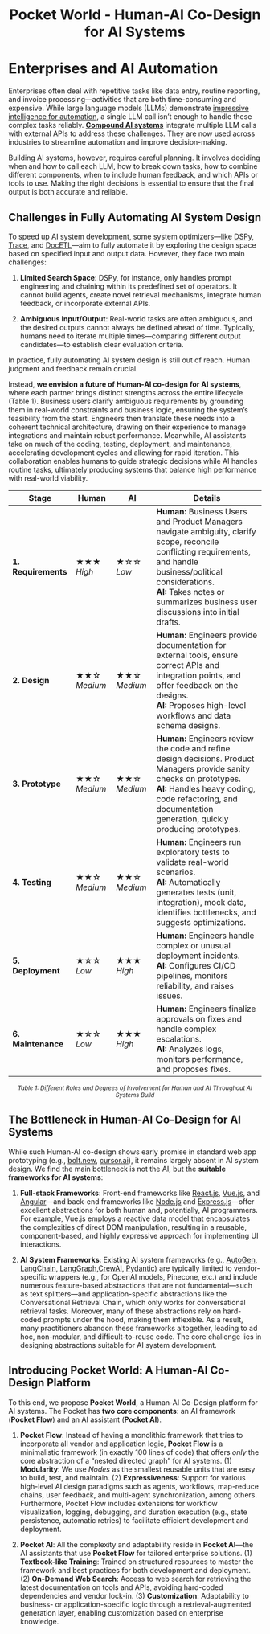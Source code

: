 <h1 align="center"> Pocket World - Human-AI Co-Design for AI Systems</h1>


# Enterprises and AI Automation

Enterprises often deal with repetitive tasks like data entry, routine reporting, and invoice processing—activities that are both time-consuming and expensive. While large language models (LLMs) demonstrate [impressive intelligence for automation](https://arxiv.org/abs/2303.12712), a single LLM call isn’t enough to handle these complex tasks reliably. [**Compound AI systems**](https://bair.berkeley.edu/blog/2024/02/18/compound-ai-systems/) integrate multiple LLM calls with external APIs to address these challenges. They are now used across industries to streamline automation and improve decision-making.

Building AI systems, however, requires careful planning. It involves deciding when and how to call each LLM, how to break down tasks, how to combine different components, when to include human feedback, and which APIs or tools to use. Making the right decisions is essential to ensure that the final output is both accurate and reliable.

## Challenges in Fully Automating AI System Design

To speed up AI system development, some system optimizers—like [DSPy](https://github.com/stanford-futuredata/dspy), [Trace](https://arxiv.org/abs/2406.16218), and [DocETL](https://www.docetl.org/)—aim to fully automate it by exploring the design space based on specified input and output data. However, they face two main challenges:

1. **Limited Search Space**:  DSPy, for instance, only handles prompt engineering and chaining within its predefined set of operators. It cannot build agents, create novel retrieval mechanisms, integrate human feedback, or incorporate external APIs.

2. **Ambiguous Input/Output**:  Real-world tasks are often ambiguous, and the desired outputs cannot always be defined ahead of time. Typically, humans need to iterate multiple times—comparing different output candidates—to establish clear evaluation criteria.

In practice, fully automating AI system design is still out of reach. Human judgment and feedback remain crucial. 

Instead, **we envision a future of Human-AI co-design for AI systems**, where each partner brings distinct strengths across the entire lifecycle (Table 1). Business users clarify ambiguous requirements by grounding them in real-world constraints and business logic, ensuring the system’s feasibility from the start. Engineers then translate these needs into a coherent technical architecture, drawing on their experience to manage integrations and maintain robust performance. Meanwhile, AI assistants take on much of the coding, testing, deployment, and maintenance, accelerating development cycles and allowing for rapid iteration. This collaboration enables humans to guide strategic decisions while AI handles routine tasks, ultimately producing systems that balance high performance with real-world viability.

| **Stage**              | **Human**               | **AI**                 | **Details**                                                                                                                                                                                         |
|------------------------|-------------------------|------------------------|-----------------------------------------------------------------------------------------------------------------------------------------------------------------------------------------------------|
| **1. Requirements**    | ★★★ *High*             | ★☆☆ *Low*             | **Human:** Business Users and Product Managers navigate ambiguity, clarify scope, reconcile conflicting requirements, and handle business/political considerations.<br>**AI:** Takes notes or summarizes business user discussions into initial drafts.         |
| **2. Design**          | ★★☆ *Medium*           | ★★☆ *Medium*          | **Human:** Engineers provide documentation for external tools, ensure correct APIs and integration points, and offer feedback on the designs.<br>**AI:** Proposes high-level workflows and data schema designs.                                |
| **3. Prototype**       | ★★☆ *Medium*           | ★★☆ *Medium*          | **Human:** Engineers review the code and refine design decisions. Product Managers provide sanity checks on prototypes.<br>**AI:** Handles heavy coding, code refactoring, and documentation generation, quickly producing prototypes.       |
| **4. Testing**         | ★★☆ *Medium*           | ★★☆ *Medium*          | **Human:** Engineers run exploratory tests to validate real-world scenarios.<br>**AI:** Automatically generates tests (unit, integration), mock data, identifies bottlenecks, and suggests optimizations.                                  |
| **5. Deployment**      | ★☆☆ *Low*              | ★★★ *High*            | **Human:** Engineers handle complex or unusual deployment incidents.<br>**AI:** Configures CI/CD pipelines, monitors reliability, and raises issues.                                                                                         |
| **6. Maintenance**     | ★☆☆ *Low*              | ★★★ *High*            | **Human:** Engineers finalize approvals on fixes and handle complex escalations.<br>**AI:** Analyzes logs, monitors performance, and proposes fixes.                                                                                         |

<p align="center"><small><em>Table 1: Different Roles and Degrees of Involvement for Human and AI Throughout AI Systems Build</em></small></p>


## The Bottleneck in Human-AI Co-Design for AI Systems

While such Human-AI co-design shows early promise in standard web app prototyping (e.g., [bolt.new](https://bolt.new), [cursor.ai](https://cursor.ai)), it remains largely absent in AI system design. We find the main bottleneck is not the AI, but the **suitable frameworks for AI systems**:

1. **Full-stack Frameworks**: Front-end frameworks like [React.js](https://react.dev/), [Vue.js](https://vuejs.org/), and [Angular](https://angular.io/)—and back-end frameworks like [Node.js](https://nodejs.org/en) and [Express.js](https://expressjs.com/)—offer excellent abstractions for both human and, potentially, AI programmers. For example, Vue.js employs a reactive data model that encapsulates the complexities of direct DOM manipulation, resulting in a reusable, component-based, and highly expressive approach for implementing UI interactions.

2. **AI System Frameworks**:  Existing AI system frameworks (e.g., [AutoGen](https://github.com/microsoft/autogen), [LangChain](https://www.langchain.com/langchain), [LangGraph](https://www.langchain.com/langgraph),[CrewAI](https://www.crewai.com/), [Pydantic](https://docs.pydantic.dev/)) are typically limited to vendor-specific wrappers (e.g., for OpenAI models, Pinecone, etc.) and include numerous feature-based abstractions that are not fundamental—such as text splitters—and application-specific abstractions like the Conversational Retrieval Chain, which only works for conversational retrieval tasks. Moreover, many of these abstractions rely on hard-coded prompts under the hood, making them inflexible. As a result, many practitioners abandon these frameworks altogether, leading to ad hoc, non-modular, and difficult-to-reuse code. The core challenge lies in designing abstractions suitable for AI system development.

## Introducing Pocket World: A Human-AI Co-Design Platform

To this end, we propose **Pocket World**, a Human-AI Co-Design platform for AI systems. The Pocket has **two core components**: an AI framework (**Pocket Flow**) and an AI assistant (**Pocket AI**).

1. **Pocket Flow**: Instead of having a monolithic framework that tries to incorporate all vendor and application logic, **Pocket Flow** is a minimalistic framework (in exactly 100 lines of code) that offers *only* the core abstraction of a “nested directed graph” for AI systems. (1) **Modularity**: We use *Nodes* as the smallest reusable units that are easy to build, test, and maintain. (2) **Expressiveness**: Support for various high-level AI design paradigms such as agents, workflows, map-reduce chains, user feedback, and multi-agent synchronization, among others. Furthermore, Pocket Flow includes extensions for workflow visualization, logging, debugging, and duration execution (e.g., state persistence, automatic retries) to facilitate efficient development and deployment.

2. **Pocket AI**: All the complexity and adaptability reside in **Pocket AI**—the AI assistants that use **Pocket Flow** for tailored enterprise solutions. (1) **Textbook-like Training**: Trained on structured resources to master the framework and best practices for both development and deployment. (2) **On-Demand Web Search**: Access to web search for retrieving the latest documentation on tools and APIs, avoiding hard-coded dependencies and vendor lock-in. (3) **Customization**: Adaptability to business- or application-specific logic through a retrieval-augmented generation layer, enabling customization based on enterprise knowledge.
